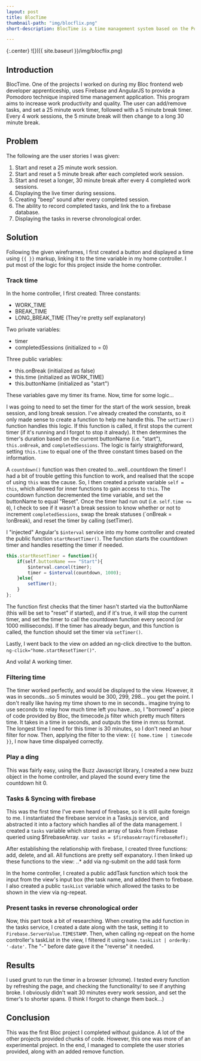```yaml
---
layout: post
title: BlocTime
thumbnail-path: "img/blocflix.png"
short-description: BlocTime is a time management system based on the Pomodoro technique using AngularJS and Firebase.

---
```


{:.center}
![]({{ site.baseurl }}/img/blocflix.png)

## Introduction

BlocTime. One of the projects I worked on during my Bloc frontend web developer apprenticeship, uses Firebase and AngularJS to provide a Pomodoro technique inspired time management application. This program aims to increase work productivity and quality. The user can add/remove tasks, and set a 25 minute work timer, followed with a 5 minute break timer. Every 4 work sessions, the 5 minute break will then change to a long 30 minute break.

## Problem

The following are the user stories I was given:
1. Start and reset a 25 minute work session.
2. Start and reset a 5 minute break after each completed work session.
3. Start and reset a longer, 30 minute break after every 4 completed work sessions.
4. Displaying the live timer during sessions.
5. Creating "beep" sound after every completed session.
6. The ability to record completed tasks, and link the to a firebase database.
7. Displaying the tasks in reverse chronological order. 

## Solution

Following the given wireframes, I first created a button and displayed a time using `{{ }}` markup, linking it to the time variable in my home controller. I put most of the logic for this project inside the home controller.

### Track time 

In the home controller, I first created: 
Three constants:
* WORK_TIME
* BREAK_TIME
* LONG_BREAK_TIME
(They're pretty self explanatory)

Two private variables:
* timer
* completedSessions (initialized to = 0)

Three public variables:
* this.onBreak (initialized as false)
* this.time (initialized as WORK_TIME)
* this.buttonName (initialized as "start")

These variables gave my timer its frame. Now, time for some logic...

I was going to need to set the timer for the start of the work session, break session, and long break session. I've already created the constants, so it only made sense to create a function to help me handle this. The `setTimer()` function handles this logic. If this function is called, it first stops the current timer (if it's running and I forgot to stop it already). It then determines the timer's duration based on the current buttonName (i.e. "start"), `this.onBreak`, and `completedSessions`. The logic is fairly straightforward, setting `this.time` to equal one of the three constant times based on the information. 

A `countdown()` function was then created to...well..countdown the timer! I had a bit of trouble getting this function to work, and realised that the scope of using `this` was the cause. So, I then created a private variable `self = this`, which allowed for inner functions to gain access to `this`. The countdown function decremented the time variable, and set the buttonName to equal "Reset". Once the timer had run out (i.e. `self.time <= 0`), I check to see if it wasn't a break session to know whether or not to increment `completedSessions`, swap the break statuses (`onBreak = !onBreak), and reset the timer by calling (setTimer).

I "injected" Angular's `$interval` service into my home controller and created the public function `startResetTimer()`. The function starts the countdown timer and handles resetting the timer if needed.

```javascript
this.startResetTimer = function(){
    if(self.buttonName === "Start"){
        $interval.cancel(timer);
        timer = $interval(countdown, 1000);
    }else{
        setTimer();
    }
};
```

The function first checks that the timer hasn't started via the buttonName (this will be set to "reset" if started), and if it's true, it will stop the current timer, and set the timer to call the countdown function every second (or 1000 milliseconds). If the timer has already begun, and this function is called, the function should set the timer via `setTimer()`.

Lastly, I went back to the view on added an ng-click directive to the button. `ng-click="home.startResetTimer()"`.

And voila! A working timer. 

### Filtering time

The timer worked perfectly, and would be displayed to the view. However, it was in seconds...so 5 minutes would be 300, 299, 298... you get the point. I don't really like having my time shown to me in seconds.. imagine trying to use seconds to relay how much time left you have...so, I "borrowed" a piece of code provided by Bloc, the timecode.js filter which pretty much filters time. It takes in a time in seconds, and outputs the time in mm:ss format. The longest time I need for this timer is 30 minutes, so I don't need an hour filter for now. Then, applying the filter to the view: `{{ home.time | timecode }}`, I now have time dispalyed correctly. 

### Play a ding

This was fairly easy, using the Buzz Javascript library, I created a new buzz object in the home controller, and played the sound every time the countdown hit 0. 

### Tasks & Syncing with firebase

This was the first time I've even heard of firebase, so it is still quite foreign to me. I instantiated the firebase service in a Tasks.js service, and abstracted it into a factory which handles all of the data management. I created a `tasks` variable which stored an array of tasks from Firebase queried using $firebaseArray. `var tasks = $firebaseArray(firebaseRef);`

After establishing the relationship with firebase, I created three functions: add, delete, and all. All functions are pretty self expanatory. I then linked up these functions to the view: 
..* add via ng-submit on the add task form

In the home controller, I created a public addTask function which took the input from the view's input box (the task name, and added them to firebase. I also created a public `taskList` variable which allowed the tasks to be shown in the view via ng-repeat. 

### Present tasks in reverse chronological order

Now, this part took a bit of researching. When creating the add function in the tasks service, I created a date along with the task, setting it to `Firebase.ServerValue.TIMESTAMP`. Then, when calling ng-repeat on the home controller's taskList in the view, I filtered it using `home.taskList | orderBy: '-date'`. The "-" before date gave it the "reverse" it needed. 

## Results

I used grunt to run the timer in a browser (chrome). I tested every function by refreshing the page, and checking the functionality/ to see if anything broke. I obviously didn't wait 30 minutes every work session, and set the timer's to shorter spans. (I think I forgot to change them back...)

## Conclusion

This was the first Bloc project I completed without guidance. A lot of the other projects provided chunks of code. However, this one was more of an experimental project. In the end, I managed to complete the user stories provided, along with an added remove function. 

